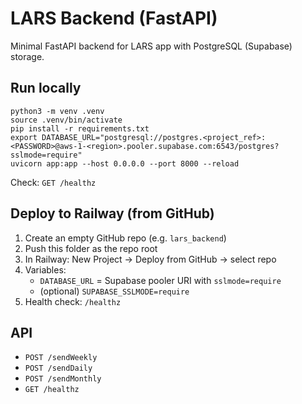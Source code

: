 # LARS Backend (FastAPI)

Minimal FastAPI backend for LARS app with PostgreSQL (Supabase) storage.

## Run locally
```
python3 -m venv .venv
source .venv/bin/activate
pip install -r requirements.txt
export DATABASE_URL="postgresql://postgres.<project_ref>:<PASSWORD>@aws-1-<region>.pooler.supabase.com:6543/postgres?sslmode=require"
uvicorn app:app --host 0.0.0.0 --port 8000 --reload
```
Check: `GET /healthz`

## Deploy to Railway (from GitHub)
1. Create an empty GitHub repo (e.g. `lars_backend`)
2. Push this folder as the repo root
3. In Railway: New Project → Deploy from GitHub → select repo
4. Variables:
   - `DATABASE_URL` = Supabase pooler URI with `sslmode=require`
   - (optional) `SUPABASE_SSLMODE=require`
5. Health check: `/healthz`

## API
- `POST /sendWeekly`
- `POST /sendDaily`
- `POST /sendMonthly`
- `GET /healthz`


